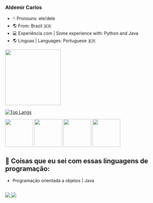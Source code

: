 ### Aldemir Carlos

- 🃏 Pronouns: ele/dele
- 🌎 From: Brazil 🇧🇷
- 💻 Experiência com | Some experience with: Python and Java
- 🌎 Linguas | Languages: Portuguese 🇧🇷

<div align="left" style="display: inline_block">
  <a href="https://github.com/aldemaas">
  <img height="180em" src="https://github-readme-stats.vercel.app/api?username=aldemaas&show_icons=true&theme=tokyonight&include_all_commits=true&count_private=true">
</div>


[![Top Langs](https://github-readme-stats.vercel.app/api/top-langs/?username=aldemaas&count_private=true&layout=compact&theme=tokyonight&hide_border=true)](https://github.com/anuraghazra/github-readme-stats)

<p align="left">
  <img src="https://cdn.jsdelivr.net/gh/devicons/devicon/icons/java/java-original-wordmark.svg" width="90vw"/>
    <img src="https://cdn.jsdelivr.net/gh/devicons/devicon/icons/python/python-original-wordmark.svg" width="90vw" />
     <img src="https://cdn.jsdelivr.net/gh/devicons/devicon/icons/html5/html5-original-wordmark.svg" width="90vw"/>
      <img src="https://cdn.jsdelivr.net/gh/devicons/devicon/icons/css3/css3-original-wordmark.svg" width="90vw"/>
          
</p>

## 📝 Coisas que eu sei com essas linguagens de programação:

- Programação orientada a objetos | Java

##

<div> 
  <a href="https://instagram.com/aldemaas" target="_blank"><img src="https://img.shields.io/badge/-Instagram-%23E4405F?style=for-the-badge&logo=instagram&logoColor=white" target="_blank"</a>
  <a href = "mailto:aldemirc22@gmail.com"><img src="https://img.shields.io/badge/-Gmail-%23333?style=for-the-badge&logo=gmail&logoColor=white" target="_blank"></a>
</div
